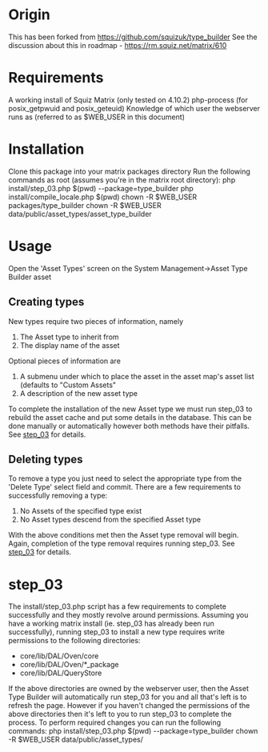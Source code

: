 # Origin
This has been forked from https://github.com/squizuk/type_builder
See the discussion about this in roadmap - https://rm.squiz.net/matrix/610

# Requirements
A working install of Squiz Matrix (only tested on 4.10.2)
php-process (for posix_getpwuid and posix_geteuid)
Knowledge of which user the webserver runs as (referred to as $WEB_USER in this document)

# Installation
Clone this package into your matrix packages directory
Run the following commands as root (assumes you're in the matrix root directory):
	php install/step_03.php $(pwd) --package=type_builder
	php install/compile_locale.php $(pwd)
	chown -R $WEB_USER packages/type_builder
	chown -R $WEB_USER data/public/asset_types/asset_type_builder

# Usage
Open the 'Asset Types' screen on the System Management->Asset Type Builder asset

## Creating types
New types require two pieces of information, namely
1. The Asset type to inherit from
1. The display name of the asset

Optional pieces of information are
1. A submenu under which to place the asset in the asset map's asset list (defaults to "Custom Assets"
1. A description of the new asset type

To complete the installation of the new Asset type we must run step_03 to rebuild the asset cache and put some details in the database.  This can be done manually or automatically however both methods have their pitfalls.  See [step_03](#step_03) for details.

## Deleting types
To remove a type you just need to select the appropriate type from the 'Delete Type' select field and commit.  There are a few requirements to successfully removing a type:
1. No Assets of the specified type exist
1. No Asset types descend from the specified Asset type

With the above conditions met then the Asset type removal will begin.  Again, completion of the type removal requires running step_03.  See [step_03](#step_03) for details.

# step_03
The install/step_03.php script has a few requirements to complete successfully and they mostly revolve around permissions.  Assuming you have a working matrix install (ie. step_03 has already been run successfully), running step_03 to install a new type requires write permissions to the following directories:
- core/lib/DAL/Oven/core
- core/lib/DAL/Oven/*_package
- core/lib/DAL/QueryStore

If the above directories are owned by the webserver user, then the Asset Type Builder will automatically run step_03 for you and all that's left is to refresh the page.  However if you haven't changed the permissions of the above directories then it's left to you to run step_03 to complete the process.  To perform required changes you can run the following commands:
	php install/step_03.php $(pwd) --package=type_builder
	chown -R $WEB_USER data/public/asset_types/<new asset type>

